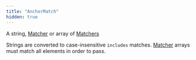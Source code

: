 ```yaml
---
title: "AnchorMatch"
hidden: true
---
```

A string, [Matcher](doc:matcher) or array of [Matchers](doc:matcher) 

Strings are converted to case-insensitive `includes` matches. [Matcher](doc:matcher) arrays must match all elements in order to pass.